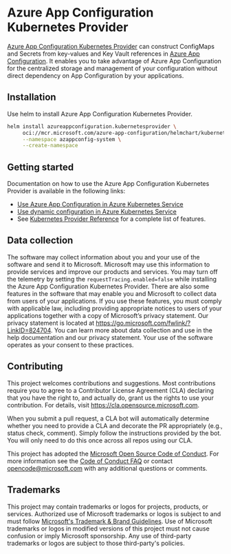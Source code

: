 # Azure App Configuration Kubernetes Provider

[Azure App Configuration Kubernetes Provider](https://mcr.microsoft.com/product/azure-app-configuration/kubernetes-provider/about) can construct ConfigMaps and Secrets from key-values and Key Vault references in [Azure App Configuration](https://learn.microsoft.com/azure/azure-app-configuration/). It enables you to take advantage of Azure App Configuration for the centralized storage and management of your configuration without direct dependency on App Configuration by your applications.

## Installation

Use helm to install Azure App Configuration Kubernetes Provider.
``` bash
helm install azureappconfiguration.kubernetesprovider \
     oci://mcr.microsoft.com/azure-app-configuration/helmchart/kubernetes-provider \
     --namespace azappconfig-system \
     --create-namespace
```

## Getting started

Documentation on how to use the Azure App Configuration Kubernetes Provider is available in the following links:

+ [Use Azure App Configuration in Azure Kubernetes Service](https://learn.microsoft.com/azure/azure-app-configuration/quickstart-azure-kubernetes-service)
+ [Use dynamic configuration in Azure Kubernetes Service](https://learn.microsoft.com/azure/azure-app-configuration/enable-dynamic-configuration-azure-kubernetes-service)
+ See [Kubernetes Provider Reference](https://learn.microsoft.com/azure/azure-app-configuration/reference-kubernetes-provider) for a complete list of features.

## Data collection

The software may collect information about you and your use of the software and send it to Microsoft. Microsoft may use this information to provide services and improve our products and services. You may turn off the telemetry by setting the `requestTracing.enabled=false` while installing the Azure App Configuration Kubernetes Provider. There are also some features in the software that may enable you and Microsoft to collect data from users of your applications. If you use these features, you must comply with applicable law, including providing appropriate notices to users of your applications together with a copy of Microsoft’s privacy statement. Our privacy statement is located at https://go.microsoft.com/fwlink/?LinkID=824704. You can learn more about data collection and use in the help documentation and our privacy statement. Your use of the software operates as your consent to these practices.

## Contributing

This project welcomes contributions and suggestions.  Most contributions require you to agree to a
Contributor License Agreement (CLA) declaring that you have the right to, and actually do, grant us
the rights to use your contribution. For details, visit https://cla.opensource.microsoft.com.

When you submit a pull request, a CLA bot will automatically determine whether you need to provide
a CLA and decorate the PR appropriately (e.g., status check, comment). Simply follow the instructions
provided by the bot. You will only need to do this once across all repos using our CLA.

This project has adopted the [Microsoft Open Source Code of Conduct](https://opensource.microsoft.com/codeofconduct/).
For more information see the [Code of Conduct FAQ](https://opensource.microsoft.com/codeofconduct/faq/) or
contact [opencode@microsoft.com](mailto:opencode@microsoft.com) with any additional questions or comments.

## Trademarks

This project may contain trademarks or logos for projects, products, or services. Authorized use of Microsoft 
trademarks or logos is subject to and must follow 
[Microsoft's Trademark & Brand Guidelines](https://www.microsoft.com/en-us/legal/intellectualproperty/trademarks/usage/general).
Use of Microsoft trademarks or logos in modified versions of this project must not cause confusion or imply Microsoft sponsorship.
Any use of third-party trademarks or logos are subject to those third-party's policies. 




